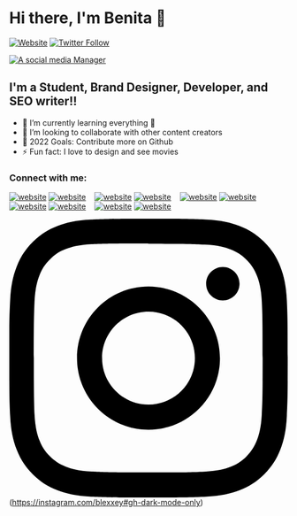 # Hi there, I'm Benita 👋 

[![Website](https://img.shields.io/website?label=educrunchs.com&style=for-the-badge&url=https%3A%2F%2Feducrunchs.com/)](https://educrunchs.com)
[![Twitter Follow](https://img.shields.io/twitter/follow/social_nita?color=1DA1F2&logo=twitter&style=for-the-badge)](https://twitter.com/intent/follow?original_referer=https%3A%2F%2Fgithub.com%2Fsocial_nita&screen_name=Nita)


[![A social media Manager](https://img.shields.io/badge/-A%20SOCIAL%20MEDIA%20MANAGER%20%E2%86%92-gray.svg?colorB=ff652f&style=for-the-badge)](https://instagram.com/thesocialmediafeed)


## I'm a Student, Brand Designer, Developer, and SEO writer!!

- 🌱 I’m currently learning everything 🤣
- 👯 I’m looking to collaborate with other content creators
- 🥅 2022 Goals: Contribute more on Github
- ⚡ Fun fact: I love to design and see movies
<!--- 😻 Check out the NFT collection I created: [CodeCats](https://opensea.io/collection/codecats?search[sortAscending]=true&search[sortBy]=PRICE&search[toggles][0]=BUY_NOW)-->

### Connect with me:

[![website](./img/globe-light.svg)](https://educrunchs.com#gh-light-mode-only)
[![website](./img/globe-dark.svg)](https://educrunchs.com#gh-dark-mode-only)
&nbsp;&nbsp;
[![website](./img/youtube-light.svg)](https://youtube.com/c/ThedarksideTrailers#gh-light-mode-only)
[![website](./img/youtube-dark.svg)](https://youtube.com/c/ThedarksideTrailers#gh-dark-mode-only)
&nbsp;&nbsp;
[![website](./img/twitter-light.svg)](https://twitter.com/social_nita#gh-light-mode-only)
[![website](./img/twitter-dark.svg)](https://twitter.com/social_nita#gh-dark-mode-only)
&nbsp;&nbsp;
[![website](./img/linkedin-light.svg)](https://linkedin.com/in/uzoma-benita-iheka-4a4429156#gh-light-mode-only)
[![website](./img/linkedin-dark.svg)](https://linkedin.com/in/uzoma-benita-iheka-4a4429156#gh-dark-mode-only)
&nbsp;&nbsp;
[![website](./img/instagram-light.svg)](https://instagram.com/blexxey#gh-light-mode-only)
[![website](instagram%20(1).svg)](https://instagram.com/blexxey#gh-dark-mode-only)

<svg role="img" viewBox="0 0 24 24" xmlns="http://www.w3.org/2000/svg"><title>Instagram</title><path d="M12 0C8.74 0 8.333.015 7.053.072 5.775.132 4.905.333 4.14.63c-.789.306-1.459.717-2.126 1.384S.935 3.35.63 4.14C.333 4.905.131 5.775.072 7.053.012 8.333 0 8.74 0 12s.015 3.667.072 4.947c.06 1.277.261 2.148.558 2.913.306.788.717 1.459 1.384 2.126.667.666 1.336 1.079 2.126 1.384.766.296 1.636.499 2.913.558C8.333 23.988 8.74 24 12 24s3.667-.015 4.947-.072c1.277-.06 2.148-.262 2.913-.558.788-.306 1.459-.718 2.126-1.384.666-.667 1.079-1.335 1.384-2.126.296-.765.499-1.636.558-2.913.06-1.28.072-1.687.072-4.947s-.015-3.667-.072-4.947c-.06-1.277-.262-2.149-.558-2.913-.306-.789-.718-1.459-1.384-2.126C21.319 1.347 20.651.935 19.86.63c-.765-.297-1.636-.499-2.913-.558C15.667.012 15.26 0 12 0zm0 2.16c3.203 0 3.585.016 4.85.071 1.17.055 1.805.249 2.227.415.562.217.96.477 1.382.896.419.42.679.819.896 1.381.164.422.36 1.057.413 2.227.057 1.266.07 1.646.07 4.85s-.015 3.585-.074 4.85c-.061 1.17-.256 1.805-.421 2.227-.224.562-.479.96-.899 1.382-.419.419-.824.679-1.38.896-.42.164-1.065.36-2.235.413-1.274.057-1.649.07-4.859.07-3.211 0-3.586-.015-4.859-.074-1.171-.061-1.816-.256-2.236-.421-.569-.224-.96-.479-1.379-.899-.421-.419-.69-.824-.9-1.38-.165-.42-.359-1.065-.42-2.235-.045-1.26-.061-1.649-.061-4.844 0-3.196.016-3.586.061-4.861.061-1.17.255-1.814.42-2.234.21-.57.479-.96.9-1.381.419-.419.81-.689 1.379-.898.42-.166 1.051-.361 2.221-.421 1.275-.045 1.65-.06 4.859-.06l.045.03zm0 3.678c-3.405 0-6.162 2.76-6.162 6.162 0 3.405 2.76 6.162 6.162 6.162 3.405 0 6.162-2.76 6.162-6.162 0-3.405-2.76-6.162-6.162-6.162zM12 16c-2.21 0-4-1.79-4-4s1.79-4 4-4 4 1.79 4 4-1.79 4-4 4zm7.846-10.405c0 .795-.646 1.44-1.44 1.44-.795 0-1.44-.646-1.44-1.44 0-.794.646-1.439 1.44-1.439.793-.001 1.44.645 1.44 1.439z"/></svg>(https://instagram.com/blexxey#gh-dark-mode-only)
